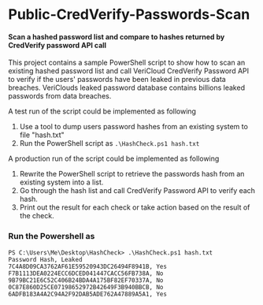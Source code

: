 # Public-CredVerify-Passwords-Scan

#### Scan a hashed password list and compare to hashes returned by CredVerify password API call

This project contains a sample PowerShell script to show how to scan an existing hashed password list and call VeriCloud CredVerify Password API to verify if the users' passwords have been leaked in previous data breaches. VeriClouds leaked password database contains billions leaked passwords from data breaches.  

A test run of the script could be implemented as following

1. Use a tool to dump users password hashes from an existing system to file "hash.txt"
2. Run the PowerShell script as ```.\HashCheck.ps1 hash.txt```

A production run of the script could be implemented as following

1. Rewrite the PowerShell script to retrieve the passwords hash from an existing system into a list.
2. Go through the hash list and call CredVerify Password API to verify each hash.
3. Print out the result for each check or take action based on the result of the check.

### Run the Powershell as

```PS C:\Users\Me\Desktop\HashCheck> .\HashCheck.ps1 hash.txt```  
```Password Hash, Leaked```   
```7C4A8D09CA3762AF61E59520943DC26494F8941B, Yes```  
```F7B1113DEA0224ECC6DCED041447CACC56FB738A, No```  
```9B79BC21E6C52C406B24BDA4A175BF82EF70337A, No```  
```0C87E860D25CE07198652972B42649F3B940BBCB, No```  
```6ADFB183A4A2C94A2F92DAB5ADE762A47889A5A1, Yes```  
